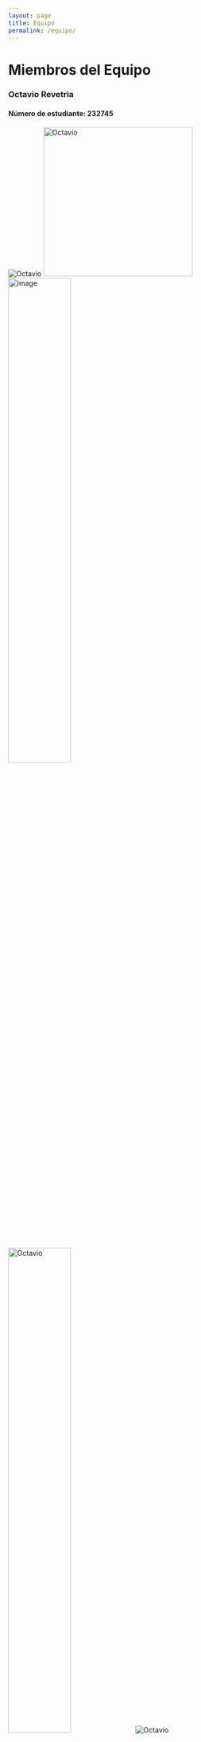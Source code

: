 ```yaml
---
layout: page
title: Equipo
permalink: /equipo/
---
```


# Miembros del Equipo

### Octavio Revetria
#### Número de estudiante: 232745
![Octavio](/assets/Octavio.jpeg)
<img src="/assets/Octavio.jpeg" alt="Octavio" width="300" height="auto">
<img src="/assets/Octavio.jpeg" alt="image" width="50%" height="auto">
<img src="img/assets/Octavio.jpeg" alt="Octavio" width="50%" height="auto">
![Octavio](/assets/Octavio.jpeg)

### Martin Fajardo
#### Número de estudiante: 229101
![Martin](/assets/Martin.jpeg)

### Elina Masculiatte
#### Número de estudiante: 144885
![Elina](/assets/Elina.jpeg)

### Javier Iglesias
#### Número de estudiante: 231724
